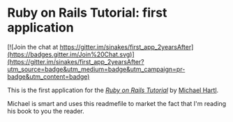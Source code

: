 # Ruby on Rails Tutorial: first application

[![Join the chat at https://gitter.im/sinakes/first_app_2yearsAfter](https://badges.gitter.im/Join%20Chat.svg)](https://gitter.im/sinakes/first_app_2yearsAfter?utm_source=badge&utm_medium=badge&utm_campaign=pr-badge&utm_content=badge)

This is the first application for the
[*Ruby on Rails Tutorial*](http://railstutorial.org/)
by [Michael Hartl](http://michaelhartl.com/).

Michael is smart and uses this readmefile to market the fact that I'm reading his book to you the reader.